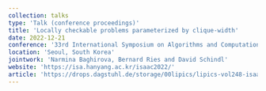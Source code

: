 ```yaml
---
collection: talks
type: 'Talk (conference proceedings)'
title: 'Locally checkable problems parameterized by clique-width'
date: 2022-12-21
conference: '33rd International Symposium on Algorithms and Computation (ISAAC 2022)'
location: 'Seoul, South Korea'
jointwork: 'Narmina Baghirova, Bernard Ries and David Schindl'
website: 'https://isa.hanyang.ac.kr/isaac2022/'
article: 'https://drops.dagstuhl.de/storage/00lipics/lipics-vol248-isaac2022/LIPIcs.ISAAC.2022.31/LIPIcs.ISAAC.2022.31.pdf'
---
```


